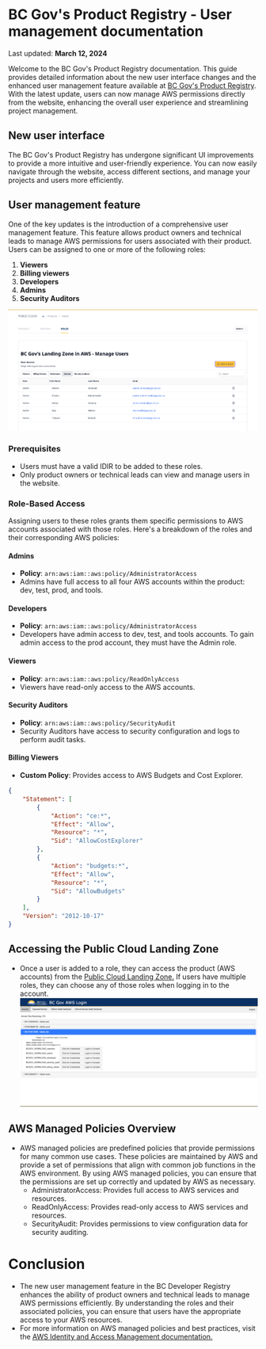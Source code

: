 # BC Gov's Product Registry - User management documentation
Last updated: **March 12, 2024**

Welcome to the BC Gov's Product Registry documentation. This guide provides detailed information about the new user interface changes and the enhanced user management feature available at [BC Gov's Product Registry](https://registry.developer.gov.bc.ca/). With the latest update, users can now manage AWS permissions directly from the website, enhancing the overall user experience and streamlining project management.

## New user interface 

The BC Gov's Product Registry has undergone significant UI improvements to provide a more intuitive and user-friendly experience. You can now easily navigate through the website, access different sections, and manage your projects and users more efficiently.

## User management feature

One of the key updates is the introduction of a comprehensive user management feature. This feature allows product owners and technical leads to manage AWS permissions for users associated with their product. Users can be assigned to one or more of the following roles:

1. **Viewers**
2. **Billing viewers**
3. **Developers**
4. **Admins**
5. **Security Auditors**

![Registry Roles](images/user-management/registry_roles.png)
### Prerequisites

- Users must have a valid IDIR to be added to these roles.
- Only product owners or technical leads can view and manage users in the website.

### Role-Based Access

Assigning users to these roles grants them specific permissions to AWS accounts associated with those roles. Here's a breakdown of the roles and their corresponding AWS policies:

#### Admins

- **Policy**: `arn:aws:iam::aws:policy/AdministratorAccess`
- Admins have full access to all four AWS accounts within the product: dev, test, prod, and tools.

#### Developers

- **Policy**: `arn:aws:iam::aws:policy/AdministratorAccess`
- Developers have admin access to dev, test, and tools accounts. To gain admin access to the prod account, they must have the Admin role.

#### Viewers

- **Policy**: `arn:aws:iam::aws:policy/ReadOnlyAccess`
- Viewers have read-only access to the AWS accounts.

#### Security Auditors

- **Policy**: `arn:aws:iam::aws:policy/SecurityAudit`
- Security Auditors have access to security configuration and logs to perform audit tasks.

#### Billing Viewers

- **Custom Policy**: Provides access to AWS Budgets and Cost Explorer.
  
```json
{
    "Statement": [
        {
            "Action": "ce:*",
            "Effect": "Allow",
            "Resource": "*",
            "Sid": "AllowCostExplorer"
        },
        {
            "Action": "budgets:*",
            "Effect": "Allow",
            "Resource": "*",
            "Sid": "AllowBudgets"
        }
    ],
    "Version": "2012-10-17"
}
```

## Accessing the Public Cloud Landing Zone
- Once a user is added to a role, they can access the product (AWS accounts) from the [Public Cloud Landing Zone.](https://login.nimbus.cloud.gov.bc.ca/) If users have multiple roles, they can choose any of those roles when logging in to the account.
![Landing Zone](images/user-management/landing_zone.png)

## AWS Managed Policies Overview
- AWS managed policies are predefined policies that provide permissions for many common use cases. These policies are maintained by AWS and provide a set of permissions that align with common job functions in the AWS environment. By using AWS managed policies, you can ensure that the permissions are set up correctly and updated by AWS as necessary.
    - AdministratorAccess: Provides full access to AWS services and resources.
    - ReadOnlyAccess: Provides read-only access to AWS services and resources.
    - SecurityAudit: Provides permissions to view configuration data for security auditing.

# Conclusion
- The new user management feature in the BC Developer Registry enhances the ability of product owners and technical leads to manage AWS permissions efficiently. By understanding the roles and their associated policies, you can ensure that users have the appropriate access to your AWS resources.
- For more information on AWS managed policies and best practices, visit the [AWS Identity and Access Management documentation.](https://docs.aws.amazon.com/IAM/latest/UserGuide/access_policies_job-functions.html)

